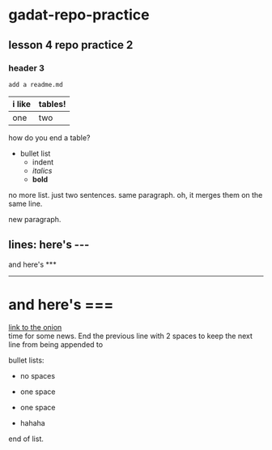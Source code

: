 # gadat-repo-practice
## lesson 4 repo practice 2
### header 3
`add a readme.md`

i like | tables!
---|---
one | two

how do you end a table?

* bullet list
  * indent
  * *italics*
  * **bold**

no more list. just two sentences.
same paragraph. oh, it merges them on the same line.

new paragraph.

lines: here's ---
---
and here's ***
***
and here's ===
===
[link to the onion](https://theonion.com "time for some news")  
time for some news. End the previous line with 2 spaces to keep the next line from being appended to 

bullet lists:
* no spaces
 - one space
 + one space
 * hahaha
 

end of list. 
 




